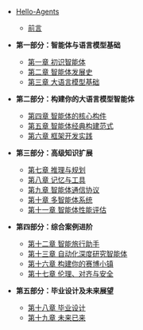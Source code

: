 - [Hello-Agents](./README.md)
  - [前言](./前言.md)
  
- **第一部分：智能体与语言模型基础**
  - [第一章 初识智能体](./chapter1/第一章%20初识智能体.md)
  - [第二章 智能体发展史](./chapter2/第二章%20智能体发展史.md)
  - [第三章 大语言模型基础](./chapter3/第三章%20大模型基础.md)

- **第二部分：构建你的大语言模型智能体**
  - [第四章 智能体的核心构件](./chapter4/第四章%20智能体的核心构件.md)
  - [第五章 智能体经典构建范式](./chapter5/第五章%20智能体经典构建范式.md)
  - [第六章 框架开发实践](./chapter6/第六章%20框架开发实践.md)

- **第三部分：高级知识扩展**
  - [第七章 推理与规划](./chapter7/第七章%20推理与规划.md)
  - [第八章 记忆与工具](./chapter8/第八章%20记忆与工具.md)
  - [第九章 智能体通信协议](./chapter9/第九章%20智能体通信协议.md)
  - [第十章 多智能体系统](./chapter10/第十章%20多智能体系统.md)
  - [第十一章 智能体性能评估](./chapter11/第十一章%20智能体性能评估.md)

- **第四部分：综合案例进阶**
  - [第十二章 智能旅行助手](./chapter12/第十二章%20智能旅行助手.md)
  - [第十三章 自动化深度研究智能体](./chapter13/第十三章%20自动化深度研究智能体.md)
  - [第十六章 构建你的赛博小镇](./chapter16/第十六章%20构建你的赛博小镇.md)
  - [第十七章 伦理、对齐与安全](./chapter17/第十七章%20伦理、对齐与安全.md)

- **第五部分：毕业设计及未来展望**
  - [第十八章 毕业设计](./chapter18/第十八章%20毕业设计.md)
  - [第十九章 未来已来](./chapter19/第十九章%20未来已来.md)
